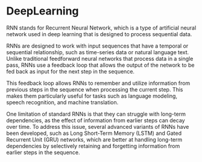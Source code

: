 # DeepLearning

RNN stands for Recurrent Neural Network, which is a type of artificial neural network used in deep learning 
that is designed to process sequential data.

RNNs are designed to work with input sequences that have a temporal or sequential relationship, such as 
time-series data or natural language text. Unlike traditional feedforward neural networks that process 
data in a single pass, RNNs use a feedback loop that allows the output of the network to be fed back as 
input for the next step in the sequence.

This feedback loop allows RNNs to remember and utilize information from previous steps in the sequence when 
processing the current step. This makes them particularly useful for tasks such as language modeling, 
speech recognition, and machine translation.

One limitation of standard RNNs is that they can struggle with long-term dependencies, as the effect of 
information from earlier steps can decay over time. To address this issue, several advanced variants of 
RNNs have been developed, such as Long Short-Term Memory (LSTM) and Gated Recurrent Unit (GRU) networks, 
which are better at handling long-term dependencies by selectively retaining and forgetting information 
from earlier steps in the sequence.